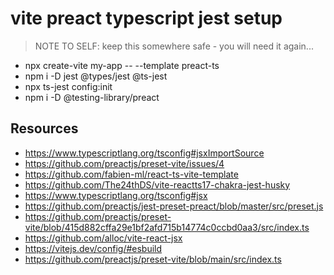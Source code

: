 # vite preact typescript jest setup

> NOTE TO SELF: keep this somewhere safe - you will need it again...

- npx create-vite my-app -- --template preact-ts
- npm i -D jest @types/jest @ts-jest
- npx ts-jest config:init
- npm i -D @testing-library/preact

## Resources
- https://www.typescriptlang.org/tsconfig#jsxImportSource
- https://github.com/preactjs/preset-vite/issues/4
- https://github.com/fabien-ml/react-ts-vite-template
- https://github.com/The24thDS/vite-reactts17-chakra-jest-husky
- https://www.typescriptlang.org/tsconfig#jsx
- https://github.com/preactjs/jest-preset-preact/blob/master/src/preset.js
- https://github.com/preactjs/preset-vite/blob/415d882cffa29e1bf2afd715b14774c0ccbd0aa3/src/index.ts
- https://github.com/alloc/vite-react-jsx
- https://vitejs.dev/config/#esbuild
- https://github.com/preactjs/preset-vite/blob/main/src/index.ts